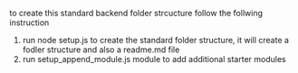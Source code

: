 to create this standard backend folder strcucture follow the follwing instruction
1. run node setup.js to create the standard folder structure, it will create a fodler structure and also a readme.md file
2. run setup_append_module.js module to add additional starter modules

